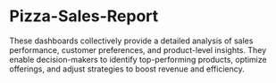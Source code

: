 # Pizza-Sales-Report
These dashboards collectively provide a detailed analysis of sales performance, customer preferences, and product-level insights. They enable decision-makers to identify top-performing products, optimize offerings, and adjust strategies to boost revenue and efficiency.
